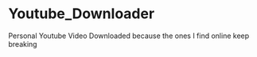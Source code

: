 # Youtube_Downloader
Personal Youtube Video Downloaded because the ones I find online keep breaking
